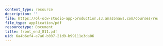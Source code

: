 ```yaml
---
content_type: resource
description: ''
file: https://ol-ocw-studio-app-production.s3.amazonaws.com/courses/res-6-001-continuum-electromechanics-spring-2009/6a4b6ef4e7a6b00721d9b99111e3da06_front_end_811.pdf
file_type: application/pdf
resourcetype: Document
title: front_end_811.pdf
uid: 6a4b6ef4-e7a6-b007-21d9-b99111e3da06
---
```

